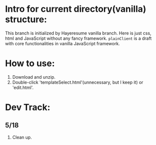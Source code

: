 # Intro for current directory(vanilla) structure:
This branch is initialized by Hayeresume vanilla branch. Here is just css, html and JavaScript without any fancy framework.
`plainClient` is a draft with core functionalities in vanilla JavaScript framework.

# How to use:
1) Download and unzip.
2) Double-click 'templateSelect.html'(unnecessary, but I keep it) or 'edit.html'.

# Dev Track:
## 5/18
1) Clean up.
